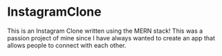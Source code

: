 # InstagramClone

This is an Instagram Clone written using the MERN stack! This was a passion project of mine since I have always wanted to create an app that allows people to connect with each other.
